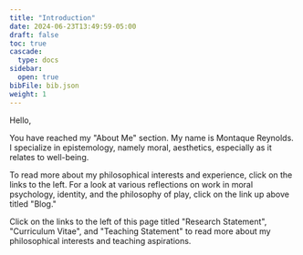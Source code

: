 ```yaml
---
title: "Introduction"
date: 2024-06-23T13:49:59-05:00
draft: false
toc: true
cascade:
  type: docs
sidebar:
  open: true
bibFile: bib.json
weight: 1
---
```


Hello,

You have reached my "About Me" section. My name is Montaque Reynolds. I specialize in epistemology, namely moral, aesthetics, especially as it relates to well-being.

To read more about my philosophical interests and experience, click on the links to the left. For a look at various reflections on work in moral psychology, identity, and the philosophy of play, click on the link up above titled "Blog."

Click on the links to the left of this page titled "Research Statement", "Curriculum Vitae", and "Teaching Statement" to read more about my philosophical interests and teaching aspirations.
